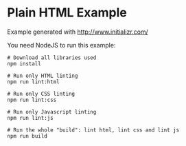 # Plain HTML Example

Example generated with http://www.initializr.com/

You need NodeJS to run this example:

```
# Download all libraries used
npm install

# Run only HTML linting
npm run lint:html

# Run only CSS linting
npm run lint:css

# Run only Javascript linting
npm run lint:js

# Run the whole "build": lint html, lint css and lint js
npm run build
```
